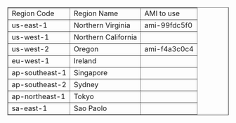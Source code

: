 <html>
<table border=1>
<tr><td>Region Code</td><td>Region Name</td><td>AMI to use</td></tr>
<tr>
<td>us-east-1</td>
<td>Northern Virginia</td>
<td>ami-99fdc5f0</td>
<tr>
<td>us-west-1</td>
<td>Northern California</td>
<td></td>
</tr>
<tr>
<td>us-west-2</td>
<td>Oregon</td>
<td>ami-f4a3c0c4</td>
</tr>
<tr>
<td>eu-west-1</td>
<td>Ireland</td>
<td></td>
</tr>
<tr>
<td>ap-southeast-1</td>
<td>Singapore</td>
<td></td>
</tr>

<tr>
<td>ap-southeast-2</td>
<td>Sydney</td>
<td></td>
</tr>

<tr>
<td>ap-northeast-1</td>
<td>Tokyo</td>
<td></td>
</tr>

<tr>
<td>sa-east-1</td>
<td>Sao Paolo</td>
<td></td>
</tr>
</table>
</html>


